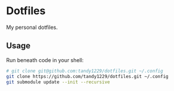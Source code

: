 # Dotfiles

My personal dotfiles.

## Usage

Run beneath code in your shell:

```sh
# git clone git@github.com:tandy1229/dotfiles.git ~/.config
git clone https://github.com/tandy1229/dotfiles.git ~/.config
git submodule update --init --recursive
```
